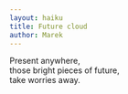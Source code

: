 ```yaml
---
layout: haiku
title: Future cloud
author: Marek
---
```


Present anywhere,<br>
those bright pieces of future,<br>
take worries away.<br>
